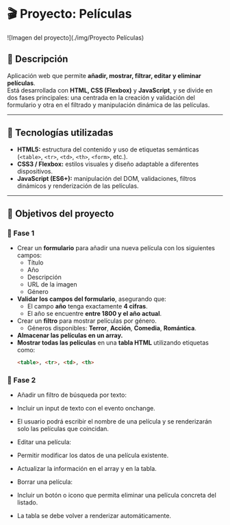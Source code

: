 # 🎬 Proyecto: Películas
![Imagen del proyecto](./img/Proyecto Películas)

## 📖 Descripción
Aplicación web que permite **añadir, mostrar, filtrar, editar y eliminar películas**.  
Está desarrollada con **HTML, CSS (Flexbox)** y **JavaScript**, y se divide en dos fases principales: una centrada en la creación y validación del formulario y otra en el filtrado y manipulación dinámica de las películas.

---

## 🧠 Tecnologías utilizadas
- **HTML5:** estructura del contenido y uso de etiquetas semánticas (`<table>`, `<tr>`, `<td>`, `<th>`, `<form>`, etc.).
- **CSS3 / Flexbox:** estilos visuales y diseño adaptable a diferentes dispositivos.
- **JavaScript (ES6+):** manipulación del DOM, validaciones, filtros dinámicos y renderización de las películas.

---

## 🎯 Objetivos del proyecto

### 🧩 Fase 1
- Crear un **formulario** para añadir una nueva película con los siguientes campos:
  - Título
  - Año
  - Descripción
  - URL de la imagen
  - Género  
- **Validar los campos del formulario**, asegurando que:
  - El campo **año** tenga exactamente **4 cifras**.
  - El año se encuentre **entre 1800 y el año actual**.
- Crear un **filtro** para mostrar películas por género.
  - Géneros disponibles: **Terror**, **Acción**, **Comedia**, **Romántica**.
- **Almacenar las películas en un array.**
- **Mostrar todas las películas** en una **tabla HTML** utilizando etiquetas como:
  ```html
  <table>, <tr>, <td>, <th>

### 🧠 Fase 2

- Añadir un filtro de búsqueda por texto:
- Incluir un input de texto con el evento onchange.
- El usuario podrá escribir el nombre de una película y se renderizarán solo las películas que coincidan.

- Editar una película:
- Permitir modificar los datos de una película existente.
- Actualizar la información en el array y en la tabla.

- Borrar una película:
- Incluir un botón o icono que permita eliminar una película concreta del listado.
- La tabla se debe volver a renderizar automáticamente.